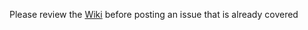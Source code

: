 Please review the [Wiki](https://github.com/gavazquez/LunaMultiPlayer/wiki) before posting an issue that is already covered
